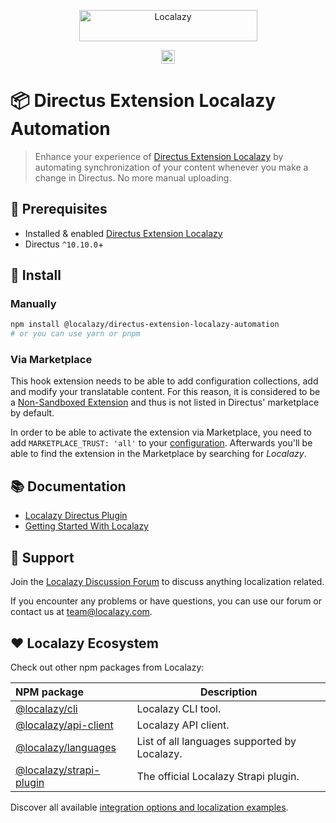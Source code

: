 <p align="center">
  <a href="https://localazy.com">
    <img src="https://directus9.localazy.com/assets/9fc36b9c-81b7-4dbf-bd82-b64cd984090f" width="285" height="50" alt="Localazy" >
  </a>
</p>
<p align="center">
  <a href="https://npmjs.com/package/@localazy/directus-extension-localazy"><img src="https://img.shields.io/badge/@localazy-directus--extension--localazy-066fef?style=for-the-badge" height="22" alt="@localazy/directus-extension-localazy"></a>
  <!-- <a href="https://npmjs.com/package/@localazy/directus-extension-localazy"><img src="https://img.shields.io/npm/v/@localazy/directus-extension-localazy
?style=for-the-badge&label=version&color=066fef" height="22" alt="npm"></a> -->
  <br>
</p>

# 📦 Directus Extension Localazy Automation

> Enhance your experience of [Directus Extension Localazy](https://github.com/localazy/directus-extension-localazy) by automating synchronization of your content whenever you make a change in Directus. No more manual uploading.

## 📄 Prerequisites
- Installed & enabled [Directus Extension Localazy](https://github.com/localazy/directus-extension-localazy/tree/main/extensions/module)
- Directus `^10.10.0`+


## 🔧 Install

### Manually

```bash
npm install @localazy/directus-extension-localazy-automation
# or you can use yarn or pnpm
```

### Via Marketplace
This hook extension needs to be able to add configuration collections, add and modify your translatable content. For this reason, it is considered to be a [Non-Sandboxed Extension](https://docs.directus.io/extensions/marketplace/publishing.html#extension-types) and thus is not listed in Directus' marketplace by default.

In order to be able to activate the extension via Marketplace, you need to add `MARKETPLACE_TRUST: 'all'` to your [configuration](https://docs.directus.io/self-hosted/config-options.html). Afterwards you'll be able to find the extension in the Marketplace by searching for _Localazy_.

## 📚 Documentation

- [Localazy Directus Plugin](https://localazy.com/docs/directus/directus-plugin-introduction-installation)
- [Getting Started With Localazy](https://localazy.com/docs/general/getting-started-with-localazy)
<!-- - [Changelog](CHANGELOG.md) -->

<!-- ## ℹ️ Links

- [Localazy API documentation](https://localazy.com/docs/api)
- [Articles about the Localazy API](https://localazy.com/tags/api) -->

## 🛟 Support

Join the [Localazy Discussion Forum](https://discuss.localazy.com/) to discuss anything localization related.

If you encounter any problems or have questions, you can use our forum or contact us at
team@localazy.com.

## ❤️ Localazy Ecosystem

Check out other npm packages from Localazy:

| NPM package                                                                      | Description                                  |
|:--------------------------------------------------------------------------------------|----------------------------------------------|
| [@localazy/cli](https://www.npmjs.com/package/@localazy/cli)                     | Localazy CLI tool.                           |
| [@localazy/api-client](https://www.npmjs.com/package/@localazy/api-client)           | Localazy API client.                         |
| [@localazy/languages](https://www.npmjs.com/package/@localazy/languages)         | List of all languages supported by Localazy. |
[@localazy/strapi-plugin](https://www.npmjs.com/package/@localazy/strapi-plugin) | The official Localazy Strapi plugin.         |

Discover all available [integration options and localization examples](https://github.com/localazy).
